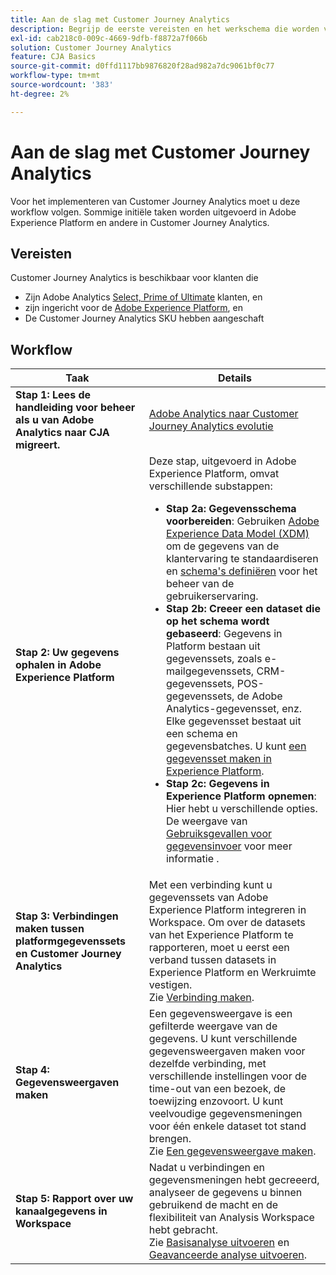 ```yaml
---
title: Aan de slag met Customer Journey Analytics
description: Begrijp de eerste vereisten en het werkschema die worden vereist om Customer Journey Analytics uit te voeren.
exl-id: cab218c0-009c-4669-9dfb-f8872a7f066b
solution: Customer Journey Analytics
feature: CJA Basics
source-git-commit: d0ffd1117bb9876820f28ad982a7dc9061bf0c77
workflow-type: tm+mt
source-wordcount: '383'
ht-degree: 2%

---
```


# Aan de slag met Customer Journey Analytics

Voor het implementeren van Customer Journey Analytics moet u deze workflow volgen. Sommige initiële taken worden uitgevoerd in Adobe Experience Platform en andere in Customer Journey Analytics.

## Vereisten

Customer Journey Analytics is beschikbaar voor klanten die

* Zijn Adobe Analytics [Select, Prime of Ultimate](https://www.adobe.com/analytics/compare-adobe-analytics-packages.html) klanten, en
* zijn ingericht voor de [Adobe Experience Platform](https://www.adobe.com/experience-platform.html), en
* De Customer Journey Analytics SKU hebben aangeschaft

## Workflow

| Taak | Details |
| --- | --- |
| **Stap 1: Lees de handleiding voor beheer als u van Adobe Analytics naar CJA migreert.** | [Adobe Analytics naar Customer Journey Analytics evolutie](/help/getting-started/aa-to-cja.md) |
| **Stap 2: Uw gegevens ophalen in Adobe Experience Platform** | Deze stap, uitgevoerd in Adobe Experience Platform, omvat verschillende substappen:<ul><li>**Stap 2a: Gegevensschema voorbereiden**: Gebruiken [Adobe Experience Data Model (XDM)](https://experienceleague.adobe.com/docs/experience-platform/xdm/home.html?lang=nl) om de gegevens van de klantervaring te standaardiseren en [schema&#39;s definiëren](https://experienceleague.adobe.com/docs/experience-platform/xdm/tutorials/create-schema-ui.html?lang=en) voor het beheer van de gebruikerservaring.</li><li>**Stap 2b: Creeer een dataset die op het schema wordt gebaseerd**: Gegevens in Platform bestaan uit gegevenssets, zoals e-mailgegevenssets, CRM-gegevenssets, POS-gegevenssets, de Adobe Analytics-gegevensset, enz. Elke gegevensset bestaat uit een schema en gegevensbatches. U kunt [een gegevensset maken in Experience Platform](https://experienceleague.adobe.com/docs/platform-learn/getting-started-for-data-architects-and-data-engineers/create-datasets.html).</li><li>**Stap 2c: Gegevens in Experience Platform opnemen**: Hier hebt u verschillende opties. De weergave van [Gebruiksgevallen voor gegevensinvoer](/help/use-cases/data-ingestion.md) voor meer informatie . |
| **Stap 3: Verbindingen maken tussen platformgegevenssets en Customer Journey Analytics** | Met een verbinding kunt u gegevenssets van Adobe Experience Platform integreren in Workspace. Om over de datasets van het Experience Platform te rapporteren, moet u eerst een verband tussen datasets in Experience Platform en Werkruimte vestigen.<br>Zie [Verbinding maken](/help/connections/create-connection.md). |
| **Stap 4: Gegevensweergaven maken** | Een gegevensweergave is een gefilterde weergave van de gegevens. U kunt verschillende gegevensweergaven maken voor dezelfde verbinding, met verschillende instellingen voor de time-out van een bezoek, de toewijzing enzovoort. U kunt veelvoudige gegevensmeningen voor één enkele dataset tot stand brengen.<br>Zie [Een gegevensweergave maken](/help/data-views/create-dataview.md). |
| **Stap 5: Rapport over uw kanaalgegevens in Workspace** | Nadat u verbindingen en gegevensmeningen hebt gecreeerd, analyseer de gegevens u binnen gebruikend de macht en de flexibiliteit van Analysis Workspace hebt gebracht.<br>Zie [Basisanalyse uitvoeren](/help/analysis-workspace/perform-basic-analysis.md) en [Geavanceerde analyse uitvoeren](/help/analysis-workspace/perform-adv-analysis.md). |

